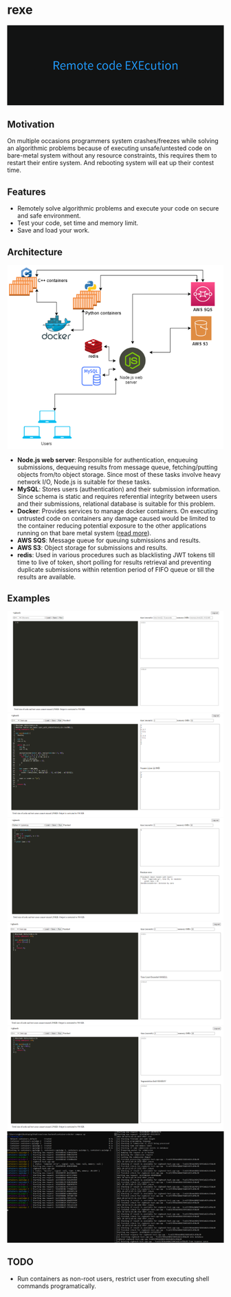 # rexe

![banner](./assets/banner.png)

## Motivation

On multiple occasions programmers system crashes/freezes while solving an algorithmic problems because of executing unsafe/untested code on bare-metal system without any resource constraints, this requires them to restart their entire system. And rebooting system will eat up their contest time.

## Features

- Remotely solve algorithmic problems and execute your code on secure and safe environment.
- Test your code, set time and memory limit.
- Save and load your work.

## Architecture

<p align="center"><img src="https://github.com/vi88i/rexe/blob/main/assets/rexe.png" alt="rexe"></p>

- <b>Node.js web server</b>: Responsible for authentication, enqueuing submissions, dequeuing results from message queue, fetching/putting objects from/to object storage. Since most of these tasks involve heavy network I/O, Node.js is suitable for these tasks.
- <b>MySQL</b>: Stores users (authentication) and their submission information. Since schema is static and requires referential integrity between users and their submissions, relational database is suitable for this problem.
- <b>Docker</b>: Provides services to manage docker containers. On executing untrusted code on containers any damage caused would be limited to the container reducing potential exposure to the other applications running on that bare metal system (<a href='https://anchore.com/blog/is-docker-more-secure/'>read more</a>). 
- <b>AWS SQS</b>: Message queue for queuing submissions and results.
- <b>AWS S3</b>: Object storage for submissions and results.
- <b>redis</b>: Used in various procedures such as blacklisting JWT tokens till time to live of token, short polling for results retrieval and preventing duplicate submissions within retention period of FIFO queue or till the results are available.

## Examples

![ui](./assets/ui.png)
![normal](./assets/normal.png)
![error](./assets/error.png)
![tle](./assets/tle.png)
![segfault](./assets/segfault.png)
![backend](./assets/backend.png)

## TODO

- Run containers as non-root users, restrict user from executing shell commands programatically.